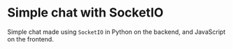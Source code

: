# Simple chat with SocketIO

Simple chat made using `SocketIO` in Python on the backend, and JavaScript on the frontend.